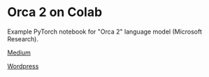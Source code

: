 # Orca 2 on Colab

Example PyTorch notebook for "Orca 2" language model (Microsoft Research).

[Medium](https://medium.com/@m0nadsblog/orca-2-on-colab-bfd619c44561)

[Wordpress](https://m0nads.wordpress.com/2023/11/27/orca-2-on-colab/)

